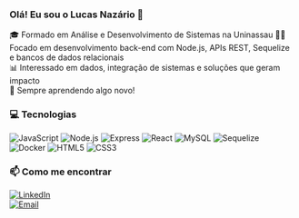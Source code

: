 ### Olá! Eu sou o Lucas Nazário 👋

🎓 Formado em Análise e Desenvolvimento de Sistemas na Uninassau
👨‍💻 Focado em desenvolvimento back-end com Node.js, APIs REST, Sequelize e bancos de dados relacionais  
📊 Interessado em dados, integração de sistemas e soluções que geram impacto  
🚀 Sempre aprendendo algo novo!

### 💻 Tecnologias

![JavaScript](https://img.shields.io/badge/-JavaScript-black?style=flat-square&logo=javascript)
![Node.js](https://img.shields.io/badge/-Node.js-black?style=flat-square&logo=node.js)
![Express](https://img.shields.io/badge/-Express-black?style=flat-square&logo=express)
![React](https://img.shields.io/badge/-React-black?style=flat-square&logo=react)
![MySQL](https://img.shields.io/badge/-MySQL-black?style=flat-square&logo=mysql)
![Sequelize](https://img.shields.io/badge/-Sequelize-black?style=flat-square&logo=sequelize)
![Docker](https://img.shields.io/badge/-Docker-black?style=flat-square&logo=docker)
![HTML5](https://img.shields.io/badge/-HTML5-black?style=flat-square&logo=html5)
![CSS3](https://img.shields.io/badge/-CSS3-black?style=flat-square&logo=css3)


### 📫 Como me encontrar

[![LinkedIn](https://img.shields.io/badge/-LinkedIn-blue?style=flat-square&logo=linkedin)](https://www.linkedin.com/in/lucas-naz%C3%A1rio-80b02a289/)  
[![Email](https://img.shields.io/badge/-lucasnazario.tech@gmail.com-red?style=flat-square&logo=gmail)](mailto:lucasnazario.tech@gmail.com)
